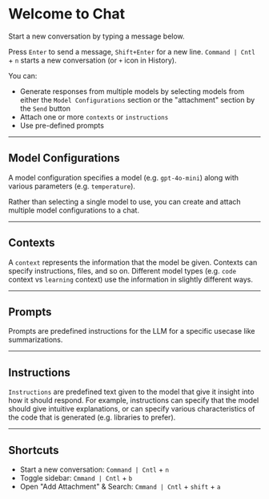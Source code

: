 # Welcome to Chat

Start a new conversation by typing a message below.

Press `Enter` to send a message, `Shift+Enter` for a new line. `Command | Cntl` + `n` starts a new conversation (or `+` icon in History).

You can:
* Generate responses from multiple models by selecting models from either the `Model Configurations` section or the "attachment" section by the `Send` button
* Attach one or more `contexts` or `instructions`
* Use pre-defined prompts

---

## Model Configurations

A model configuration specifies a model (e.g. `gpt-4o-mini`) along with various parameters (e.g. `temperature`).

Rather than selecting a single model to use, you can create and attach multiple model configurations to a chat.

---

## Contexts

A `context` represents the information that the model be given. Contexts can specify instructions, files, and so on. Different model types (e.g. `code` context vs `learning` context) use the information in slightly different ways.

---

## Prompts

Prompts are predefined instructions for the LLM for a specific usecase like summarizations. 

---

## Instructions

`Instructions` are predefined text given to the model that give it insight into how it should respond. For example, instructions can specify that the model should give intuitive explanations, or can specify various characteristics of the code that is generated (e.g. libraries to prefer).

---

## Shortcuts

- Start a new conversation: `Command | Cntl` + `n`
- Toggle sidebar: `Cmmand | Cntl` + `b`
- Open "Add Attachment" & Search: `Cmmand | Cntl` + `shift` + `a`

